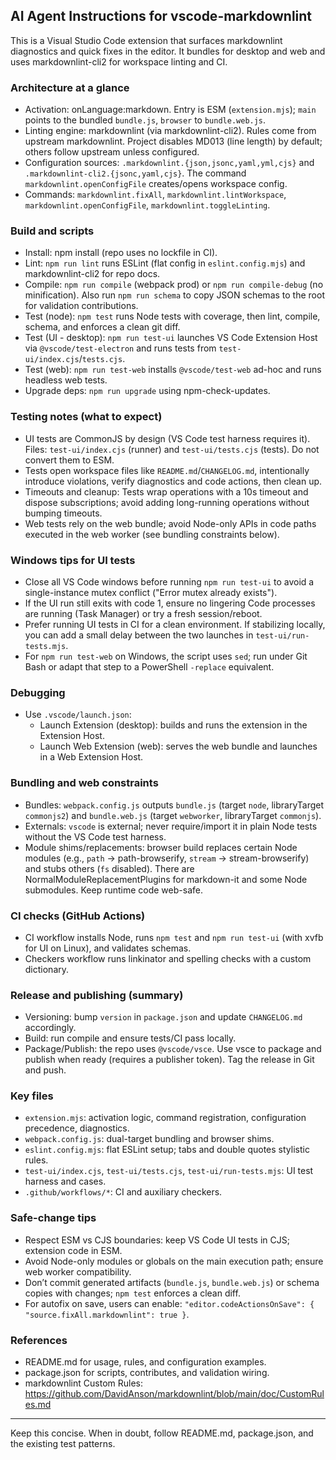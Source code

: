 ## AI Agent Instructions for vscode-markdownlint
This is a Visual Studio Code extension that surfaces markdownlint diagnostics and quick fixes in the editor. It bundles for desktop and web and uses markdownlint-cli2 for workspace linting and CI.
### Architecture at a glance
- Activation: onLanguage:markdown. Entry is ESM (`extension.mjs`); `main` points to the bundled `bundle.js`, `browser` to `bundle.web.js`.
- Linting engine: markdownlint (via markdownlint-cli2). Rules come from upstream markdownlint. Project disables MD013 (line length) by default; others follow upstream unless configured.
- Configuration sources: `.markdownlint.{json,jsonc,yaml,yml,cjs}` and `.markdownlint-cli2.{jsonc,yaml,cjs}`. The command `markdownlint.openConfigFile` creates/opens workspace config.
- Commands: `markdownlint.fixAll`, `markdownlint.lintWorkspace`, `markdownlint.openConfigFile`, `markdownlint.toggleLinting`.
### Build and scripts
- Install: npm install (repo uses no lockfile in CI).
- Lint: `npm run lint` runs ESLint (flat config in `eslint.config.mjs`) and markdownlint-cli2 for repo docs.
- Compile: `npm run compile` (webpack prod) or `npm run compile-debug` (no minification). Also run `npm run schema` to copy JSON schemas to the root for validation contributions.
- Test (node): `npm test` runs Node tests with coverage, then lint, compile, schema, and enforces a clean git diff.
- Test (UI - desktop): `npm run test-ui` launches VS Code Extension Host via `@vscode/test-electron` and runs tests from `test-ui/index.cjs`/`tests.cjs`.
- Test (web): `npm run test-web` installs `@vscode/test-web` ad-hoc and runs headless web tests.
- Upgrade deps: `npm run upgrade` using npm-check-updates.
### Testing notes (what to expect)
- UI tests are CommonJS by design (VS Code test harness requires it). Files: `test-ui/index.cjs` (runner) and `test-ui/tests.cjs` (tests). Do not convert them to ESM.
- Tests open workspace files like `README.md`/`CHANGELOG.md`, intentionally introduce violations, verify diagnostics and code actions, then clean up.
- Timeouts and cleanup: Tests wrap operations with a 10s timeout and dispose subscriptions; avoid adding long-running operations without bumping timeouts.
- Web tests rely on the web bundle; avoid Node-only APIs in code paths executed in the web worker (see bundling constraints below).

### Windows tips for UI tests
- Close all VS Code windows before running `npm run test-ui` to avoid a single-instance mutex conflict ("Error mutex already exists").
- If the UI run still exits with code 1, ensure no lingering Code processes are running (Task Manager) or try a fresh session/reboot.
- Prefer running UI tests in CI for a clean environment. If stabilizing locally, you can add a small delay between the two launches in `test-ui/run-tests.mjs`.
- For `npm run test-web` on Windows, the script uses `sed`; run under Git Bash or adapt that step to a PowerShell `-replace` equivalent.

### Debugging
- Use `.vscode/launch.json`:
  - Launch Extension (desktop): builds and runs the extension in the Extension Host.
  - Launch Web Extension (web): serves the web bundle and launches in a Web Extension Host.
### Bundling and web constraints
- Bundles: `webpack.config.js` outputs `bundle.js` (target `node`, libraryTarget `commonjs2`) and `bundle.web.js` (target `webworker`, libraryTarget `commonjs`).
- Externals: `vscode` is external; never require/import it in plain Node tests without the VS Code test harness.
- Module shims/replacements: browser build replaces certain Node modules (e.g., `path` → path-browserify, `stream` → stream-browserify) and stubs others (`fs` disabled). There are NormalModuleReplacementPlugins for markdown-it and some Node submodules. Keep runtime code web-safe.
### CI checks (GitHub Actions)
- CI workflow installs Node, runs `npm test` and `npm run test-ui` (with xvfb for UI on Linux), and validates schemas.
- Checkers workflow runs linkinator and spelling checks with a custom dictionary.
### Release and publishing (summary)
- Versioning: bump `version` in `package.json` and update `CHANGELOG.md` accordingly.
- Build: run compile and ensure tests/CI pass locally.
- Package/Publish: the repo uses `@vscode/vsce`. Use vsce to package and publish when ready (requires a publisher token). Tag the release in Git and push.
### Key files
- `extension.mjs`: activation logic, command registration, configuration precedence, diagnostics.
- `webpack.config.js`: dual-target bundling and browser shims.
- `eslint.config.mjs`: flat ESLint setup; tabs and double quotes stylistic rules.
- `test-ui/index.cjs`, `test-ui/tests.cjs`, `test-ui/run-tests.mjs`: UI test harness and cases.
- `.github/workflows/*`: CI and auxiliary checkers.
### Safe-change tips
- Respect ESM vs CJS boundaries: keep VS Code UI tests in CJS; extension code in ESM.
- Avoid Node-only modules or globals on the main execution path; ensure web worker compatibility.
- Don’t commit generated artifacts (`bundle.js`, `bundle.web.js`) or schema copies with changes; `npm test` enforces a clean diff.
- For autofix on save, users can enable: `"editor.codeActionsOnSave": { "source.fixAll.markdownlint": true }`.
### References
- README.md for usage, rules, and configuration examples.
- package.json for scripts, contributes, and validation wiring.
- markdownlint Custom Rules: https://github.com/DavidAnson/markdownlint/blob/main/doc/CustomRules.md
---
Keep this concise. When in doubt, follow README.md, package.json, and the existing test patterns.